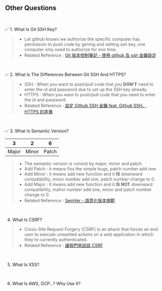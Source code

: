 ## Other Questions
<br/>

:white_check_mark: 1. What Is Git SSH Key?
> - Let github knows we authorize the specific computer has permission to push code by gening and setting ssh key, one computer only need to authorize for one time.
> - Related Reference : [Git 版本控制筆記 - 使用 github 及 ssh 金鑰設定](https://blog.jaycetyle.com/2018/02/github-ssh/)

<br/>

:white_check_mark: 2. What Is The Differences Between Git SSH And HTTPS?
> - SSH : When you want to push/pull code that you **DON'T** need to enter the id and password due to set up the SSH key already.
> - HTTPS : When you want to push/pull code that you need to enter the id and password.
> - Related Reference : [設定 Github SSH 金鑰 feat. Github SSH、HTTPS 的差異](https://ithelp.ithome.com.tw/articles/10205988)
<br/>

:white_check_mark: 3. What Is Semantic Version?

| 3 | 2 | 6 | 
|---|---|---|
| Major | Minor | Patch  |

> - The semantic version is consist by major, minor and patch.
> - Add Patch : it means fixs the simple bugs, patch number add one.
> - Add Minor : it means add new function and it **IS** downward compatibility, minor number add one, patch number change to 0.
> - Add Major : it means add new function and it **IS NOT** downward compatibility, mahor number add one, minor and patch number change to 0.
> - Related Reference : [SemVer - 語意化版本規範](https://www.eebreakdown.com/2016/09/semver.html)

<br/>

4. What Is CSRF?

> - Cross-Site Request Forgery (CSRF) is an attack that forces an end user to execute unwanted actions on a web application in which they’re currently authenticated.
> - Related Reference : [讓我們來談談 CSRF](https://blog.techbridge.cc/2017/02/25/csrf-introduction/)
<br/>


5. What Is XSS?

<br/>

6. What Is AWS, GCP...? Why Use It?

<br/>
